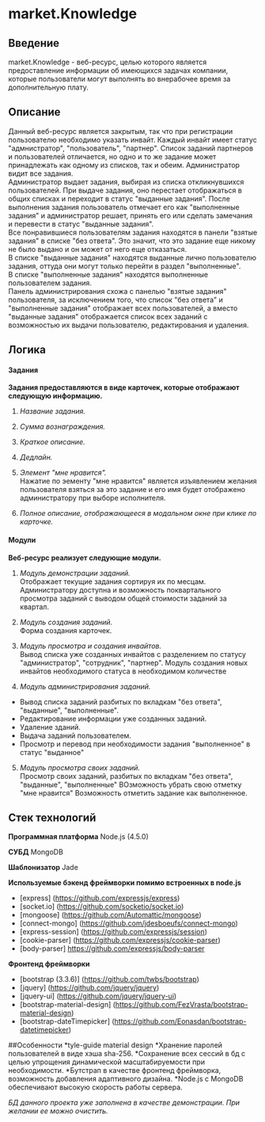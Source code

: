 # market.Knowledge
## Введение
market.Knowledge - веб-ресурс, целью которого является предоставление информации об имеющихся задачах компании, которые пользователи могут выполнять во внерабочее время за дополнительную плату.

## Описание
Данный веб-ресурс является закрытым, так что при регистрации пользователю необходимо указать инвайт. Каждый инвайт имеет статус "адмнистратор", "пользователь", "партнер". Список заданий партнеров и пользователей отличается, но одно и то же задание может принадлежать как одному из списков, так и обеим. Администратор видит все задания.  
Администратор выдает задания, выбирая из списка откликнувшихся пользователей. При выдаче задания, оно перестает отображаться в общих списках и переходит в статус "выданные задания". После выполнения задания пользователь отмечает его как "выполненные задания" и администратор решает, принять его или сделать замечания и перевести в статус "выданные задания".  
Все понравившиеся пользователям задания находятся в панели "взятые задания" в списке "без ответа". Это значит, что это задание еще никому не было выдано и он может от него еще отказаться.  
В списке "выданные задания" находятся выданные лично пользователю задания, оттуда они могут только перейти в раздел "выполненные".  
В списке "выполненные задания" находятся выполненные пользователем задания.  
Панель администрирования схожа с панелью "взятые задания" пользователя, за исключением того, что список "без ответа" и "выполненные задания" отображает всех пользователей, а вместо "выданные задания" отображается список всех заданий с  возможностью их выдачи пользователю, редактирования и удаления.

## Логика

#### Задания
**Задания предоставляются в виде карточек, которые отображают следующую информацию.**

1. *Название задания.*
 
2. *Сумма вознаграждения.*

3. *Краткое описание.*

4. *Дедлайн.*

5. *Элемент "мне нравится".*  
Нажатие по эементу "мне нравится" является изъявлением желания пользователя взяться за это задание и его имя будет отображено администратору при выборе исполнителя.

6. *Полное описание, отображающееся в модальном окне при клике по карточке.*

#### Модули
**Веб-ресурс реализует следующие модули.**

1. *Модуль демонстрации заданий.*  
Отображает текущие задания сортируя их по месцам. Администратору доступна и возможность поквартального просмотра заданий с выводом общей стоимости заданий за квартал.

2. *Модуль создания заданий.*  
Форма создания карточек.

3. *Модуль просмотра и создания инвайтов.*  
Вывод списка уже созданных инвайтов с разделением по статусу "администратор", "сотрудник", "партнер".
Модуль создания новых инвайтов необходимого статуса в необходимом количестве

4. *Модуль администрирования заданий.*  
 * Вывод списка заданий разбитых по вкладкам "без ответа", "выданные", "выполненные".
 * Редактирование информации уже созданных заданий.
 * Удаление зданий.
 * Выдача заданий пользователем.
 * Просмотр и перевод при необходимости задания "выполненное" в статус "выданное"

5. *Модуль просмотра своих заданий.*  
Просмотр своих заданий, разбитых по вкладкам "без ответа", "выданные", "выполненные"
ВОзможность убрать свою отметку "мне нравится"
Возможность отметить задание как выполненное.

## Стек технологий

**Программная платформа**
Node.js (4.5.0)

**СУБД**
MongoDB

**Шаблонизатор**
Jade

**Используемые бэкенд фреймворки помимо встроенных в node.js**
- [express] (https://github.com/expressjs/express)
- [socket.io] (https://github.com/socketio/socket.io)
- [mongoose] (https://github.com/Automattic/mongoose)
- [connect-mongo] (https://github.com/jdesboeufs/connect-mongo)
- [express-session] (https://github.com/expressjs/session)
- [cookie-parser] (https://github.com/expressjs/cookie-parser)
- [body-parser] https://github.com/expressjs/body-parser

**Фронтенд фреймворки**
- [bootstrap (3.3.6)] (https://github.com/twbs/bootstrap)
- [jquery] (https://github.com/jquery/jquery)
- [jquery-ui] (https://github.com/jquery/jquery-ui)
- [bootstrap-material-design] (https://github.com/FezVrasta/bootstrap-material-design)
- [bootstrap-dateTimepicker] (https://github.com/Eonasdan/bootstrap-datetimepicker)

##Особенности
*tyle-guide material design
*Хранение паролей пользователей в виде хэша sha-256.
*Сохранение всех сессий в бд с целью упрощения динамической масштабируемости при необходимости.
*Бутстрап в качестве фронтенд фреймворка, возможность добавления адаптивного дизайна.
*Node.js с MongoDB обеспечивают высокую скорость работы сервера.

*БД данного проекта уже заполнена в качестве демонстрации. При желании ее можно очистить.*
